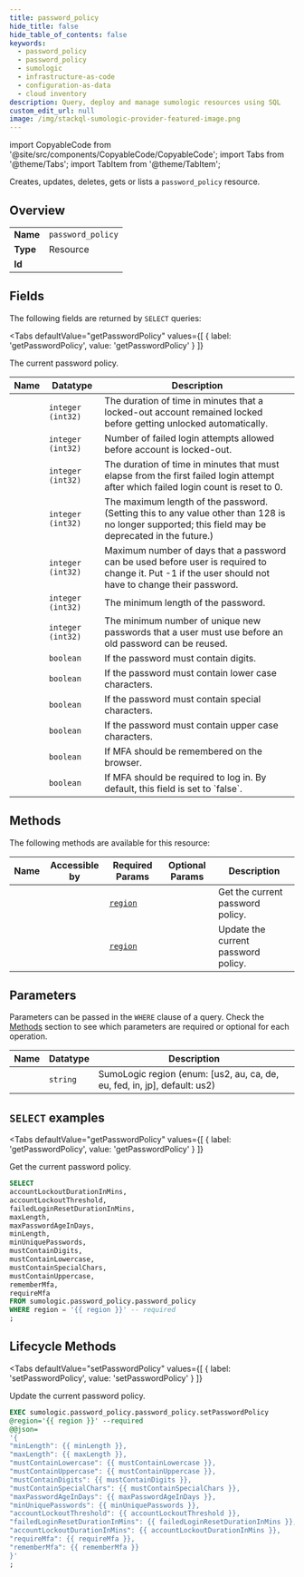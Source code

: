 ```yaml
--- 
title: password_policy
hide_title: false
hide_table_of_contents: false
keywords:
  - password_policy
  - password_policy
  - sumologic
  - infrastructure-as-code
  - configuration-as-data
  - cloud inventory
description: Query, deploy and manage sumologic resources using SQL
custom_edit_url: null
image: /img/stackql-sumologic-provider-featured-image.png
---
```


import CopyableCode from '@site/src/components/CopyableCode/CopyableCode';
import Tabs from '@theme/Tabs';
import TabItem from '@theme/TabItem';

Creates, updates, deletes, gets or lists a <code>password_policy</code> resource.

## Overview
<table><tbody>
<tr><td><b>Name</b></td><td><code>password_policy</code></td></tr>
<tr><td><b>Type</b></td><td>Resource</td></tr>
<tr><td><b>Id</b></td><td><CopyableCode code="sumologic.password_policy.password_policy" /></td></tr>
</tbody></table>

## Fields

The following fields are returned by `SELECT` queries:

<Tabs
    defaultValue="getPasswordPolicy"
    values={[
        { label: 'getPasswordPolicy', value: 'getPasswordPolicy' }
    ]}
>
<TabItem value="getPasswordPolicy">

The current password policy.

<table>
<thead>
    <tr>
    <th>Name</th>
    <th>Datatype</th>
    <th>Description</th>
    </tr>
</thead>
<tbody>
<tr>
    <td><CopyableCode code="accountLockoutDurationInMins" /></td>
    <td><code>integer (int32)</code></td>
    <td>The duration of time in minutes that a locked-out account remained locked before getting unlocked automatically.</td>
</tr>
<tr>
    <td><CopyableCode code="accountLockoutThreshold" /></td>
    <td><code>integer (int32)</code></td>
    <td>Number of failed login attempts allowed before account is locked-out.</td>
</tr>
<tr>
    <td><CopyableCode code="failedLoginResetDurationInMins" /></td>
    <td><code>integer (int32)</code></td>
    <td>The duration of time in minutes that must elapse from the first failed login attempt after which failed login count is reset to 0.</td>
</tr>
<tr>
    <td><CopyableCode code="maxLength" /></td>
    <td><code>integer (int32)</code></td>
    <td>The maximum length of the password. (Setting this to any value other than 128 is no longer supported; this field may be deprecated in the future.)</td>
</tr>
<tr>
    <td><CopyableCode code="maxPasswordAgeInDays" /></td>
    <td><code>integer (int32)</code></td>
    <td>Maximum number of days that a password can be used before user is required to change it. Put -1 if the user should not have to change their password.</td>
</tr>
<tr>
    <td><CopyableCode code="minLength" /></td>
    <td><code>integer (int32)</code></td>
    <td>The minimum length of the password.</td>
</tr>
<tr>
    <td><CopyableCode code="minUniquePasswords" /></td>
    <td><code>integer (int32)</code></td>
    <td>The minimum number of unique new passwords that a user must use before an old password can be reused.</td>
</tr>
<tr>
    <td><CopyableCode code="mustContainDigits" /></td>
    <td><code>boolean</code></td>
    <td>If the password must contain digits.</td>
</tr>
<tr>
    <td><CopyableCode code="mustContainLowercase" /></td>
    <td><code>boolean</code></td>
    <td>If the password must contain lower case characters.</td>
</tr>
<tr>
    <td><CopyableCode code="mustContainSpecialChars" /></td>
    <td><code>boolean</code></td>
    <td>If the password must contain special characters.</td>
</tr>
<tr>
    <td><CopyableCode code="mustContainUppercase" /></td>
    <td><code>boolean</code></td>
    <td>If the password must contain upper case characters.</td>
</tr>
<tr>
    <td><CopyableCode code="rememberMfa" /></td>
    <td><code>boolean</code></td>
    <td>If MFA should be remembered on the browser.</td>
</tr>
<tr>
    <td><CopyableCode code="requireMfa" /></td>
    <td><code>boolean</code></td>
    <td>If MFA should be required to log in. By default, this field is set to `false`.</td>
</tr>
</tbody>
</table>
</TabItem>
</Tabs>

## Methods

The following methods are available for this resource:

<table>
<thead>
    <tr>
    <th>Name</th>
    <th>Accessible by</th>
    <th>Required Params</th>
    <th>Optional Params</th>
    <th>Description</th>
    </tr>
</thead>
<tbody>
<tr>
    <td><a href="#getPasswordPolicy"><CopyableCode code="getPasswordPolicy" /></a></td>
    <td><CopyableCode code="select" /></td>
    <td><a href="#parameter-region"><code>region</code></a></td>
    <td></td>
    <td>Get the current password policy.</td>
</tr>
<tr>
    <td><a href="#setPasswordPolicy"><CopyableCode code="setPasswordPolicy" /></a></td>
    <td><CopyableCode code="exec" /></td>
    <td><a href="#parameter-region"><code>region</code></a></td>
    <td></td>
    <td>Update the current password policy.</td>
</tr>
</tbody>
</table>

## Parameters

Parameters can be passed in the `WHERE` clause of a query. Check the [Methods](#methods) section to see which parameters are required or optional for each operation.

<table>
<thead>
    <tr>
    <th>Name</th>
    <th>Datatype</th>
    <th>Description</th>
    </tr>
</thead>
<tbody>
<tr id="parameter-region">
    <td><CopyableCode code="region" /></td>
    <td><code>string</code></td>
    <td>SumoLogic region (enum: [us2, au, ca, de, eu, fed, in, jp], default: us2)</td>
</tr>
</tbody>
</table>

## `SELECT` examples

<Tabs
    defaultValue="getPasswordPolicy"
    values={[
        { label: 'getPasswordPolicy', value: 'getPasswordPolicy' }
    ]}
>
<TabItem value="getPasswordPolicy">

Get the current password policy.

```sql
SELECT
accountLockoutDurationInMins,
accountLockoutThreshold,
failedLoginResetDurationInMins,
maxLength,
maxPasswordAgeInDays,
minLength,
minUniquePasswords,
mustContainDigits,
mustContainLowercase,
mustContainSpecialChars,
mustContainUppercase,
rememberMfa,
requireMfa
FROM sumologic.password_policy.password_policy
WHERE region = '{{ region }}' -- required
;
```
</TabItem>
</Tabs>


## Lifecycle Methods

<Tabs
    defaultValue="setPasswordPolicy"
    values={[
        { label: 'setPasswordPolicy', value: 'setPasswordPolicy' }
    ]}
>
<TabItem value="setPasswordPolicy">

Update the current password policy.

```sql
EXEC sumologic.password_policy.password_policy.setPasswordPolicy 
@region='{{ region }}' --required 
@@json=
'{
"minLength": {{ minLength }}, 
"maxLength": {{ maxLength }}, 
"mustContainLowercase": {{ mustContainLowercase }}, 
"mustContainUppercase": {{ mustContainUppercase }}, 
"mustContainDigits": {{ mustContainDigits }}, 
"mustContainSpecialChars": {{ mustContainSpecialChars }}, 
"maxPasswordAgeInDays": {{ maxPasswordAgeInDays }}, 
"minUniquePasswords": {{ minUniquePasswords }}, 
"accountLockoutThreshold": {{ accountLockoutThreshold }}, 
"failedLoginResetDurationInMins": {{ failedLoginResetDurationInMins }}, 
"accountLockoutDurationInMins": {{ accountLockoutDurationInMins }}, 
"requireMfa": {{ requireMfa }}, 
"rememberMfa": {{ rememberMfa }}
}'
;
```
</TabItem>
</Tabs>
